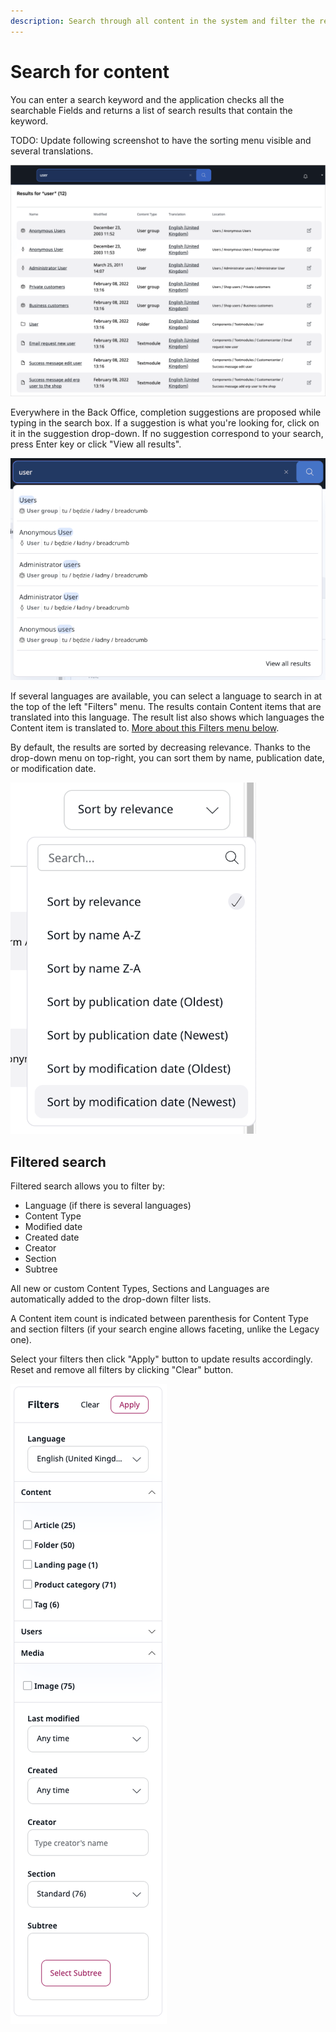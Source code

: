 ```yaml
---
description: Search through all content in the system and filter the results by different criteria.
---
```


# Search for content

You can enter a search keyword and the application checks all the searchable Fields and returns a list of search results that contain the keyword.

TODO: Update following screenshot to have the sorting menu visible and several translations.

![Basic Search](img/basic_search.png)

Everywhere in the Back Office, completion suggestions are proposed while typing in the search box.
If a suggestion is what you're looking for, click on it in the suggestion drop-down.
If no suggestion correspond to your search, press Enter key or click "View all results".

![Suggestion drop-down](img/suggestion.png)

If several languages are available, you can select a language to search in at the top of the left "Filters" menu.
The results contain Content items that are translated into this language.
The result list also shows which languages the Content item is translated to.
[More about this Filters menu below](#filtered-search).

By default, the results are sorted by decreasing relevance. Thanks to the drop-down menu on top-right, you can sort them by name, publication date, or modification date.

![Sorting menu](img/sorting_menu.png)

## Filtered search

Filtered search allows you to filter by:

- Language (if there is several languages)
- Content Type
- Modified date
- Created date
- Creator
- Section
- Subtree

All new or custom Content Types, Sections and Languages are automatically added to the drop-down filter lists.

A Content item count is indicated between parenthesis for Content Type and section filters (if your search engine allows faceting, unlike the Legacy one).

Select your filters then click "Apply" button to update results accordingly.
Reset and remove all filters by clicking "Clear" button.

![Filtered Search](img/filtered_search.png)
